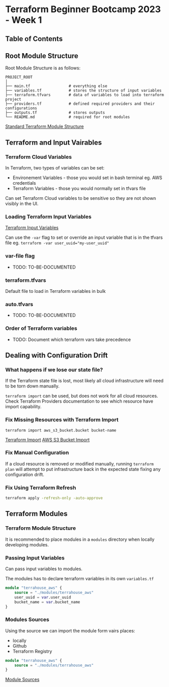# Terraform Beginner Bootcamp 2023 - Week 1

## Table of Contents

## Root Module Structure

Root Module Structure is as follows:

```
PROJECT_ROOT
│
├── main.tf                 # everything else
├── variables.tf            # stores the structure of input variables
├── terraform.tfvars        # data of variables to load into terraform project
├── providers.tf            # defined required providers and their configurations
├── outputs.tf              # stores outputs
└── README.md               # required for root modules
```

[Standard Terraform Module Structure](https://developer.hashicorp.com/terraform/language/modules/develop/structure)

## Terraform and Input Vairables

### Terraform Cloud Variables

In Terraform, two types of variables can be set:
- Environement Variables - those you would set in bash terminal eg. AWS credentials
- Terraform Variables - those you would normally set in tfvars file

Can set Terraform Cloud variables to be sensitive so they are not shown visibly in the UI.

### Loading Terraform Input Variables

[Terraform Input Variables](https://developer.hashicorp.com/terraform/language/values/variables)

Can use the `-var` flag to set or override an input variable that is in the tfvars file eg. `terraform -var user_uuid="my-user_uuid"`

### var-file flag

- TODO: TO-BE-DOCUMENTED

### terraform.tfvars

Default file to load in Terraform variables in bulk

### auto.tfvars

- TODO: TO-BE-DOCUMENTED

### Order of Terraform variables

- TODO: Document which terraform vars take precedence

## Dealing with Configuration Drift

### What happens if we lose our state file?

If the Terraform state file is lost, most likely all cloud infrastructure will need to be torn down manually.

`terraform import` can be used, but does not work for all cloud resources. Check Terraform Providers documentation to see which resource have import capability.

### Fix Missing Resources with Terraform Import

`terraform import aws_s3_bucket.bucket bucket-name`

[Terraform Import](https://developer.hashicorp.com/terraform/language/import)
[AWS S3 Bucket Import](https://registry.terraform.io/providers/hashicorp/aws/latest/docs/resources/s3_bucket#import)

### Fix Manual Configuration

If a cloud resource is removed or modified manually, running `terraform plan` will attempt to put infrastructure back in the expected state fixing any configuration drift.

### Fix Using Terraform Refresh

```sh
terraform apply -refresh-only -auto-approve
```

## Terraform Modules

### Terraform Module Structure

It is recommended to place modules in a `modules` directory when locally developing modules.

### Passing Input Variables

Can pass input variables to modules.

The modules has to declare terraform variables in its own `variables.tf`

```tf
module "terrahouse_aws" {
    source = "./modules/terrahouse_aws"
    user_uuid = var.user_uuid
    bucket_name = var.bucket_name
}
```

### Modules Sources

Using the source we can import the module form vairs places:
- locally
- Github
- Terraform Registry

```tf
module "terrahouse_aws" {
    source = "./modules/terrahouse_aws"
}
```

[Module Sources](https://developer.hashicorp.com/terraform/language/modules/sources)


